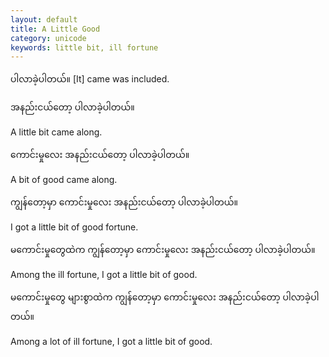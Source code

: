 ```yaml
---
layout: default
title: A Little Good
category: unicode
keywords: little bit, ill fortune
---
```


<p><span class='mm3'>ပါလာခဲ့ပါတယ်။</span> [It] came was included.</p>
<p class="hide-trigger"><span class='mm3'>အနည်းငယ်တော့ ပါလာခဲ့ပါတယ်။</span></p>
<p class='hide-this'>A little bit came along.</p>

<p class="hide-trigger"><span class='mm3'>ကောင်းမှုလေး အနည်းငယ်တော့ ပါလာခဲ့ပါတယ်။</span></p>
<p class='hide-this'>A bit of good came along.</p>

<p class="hide-trigger"><span class='mm3'>ကျွန်တော့မှာ ကောင်းမှုလေး အနည်းငယ်တော့ ပါလာခဲ့ပါတယ်။</span></p>
<p class='hide-this'>I got a little bit of good fortune.</p>

<p class="hide-trigger"><span class='mm3'>မကောင်းမှုတွေထဲက ကျွန်တော့မှာ ကောင်းမှုလေး အနည်းငယ်တော့ ပါလာခဲ့ပါတယ်။</span></p>
<p class='hide-this'>Among the ill fortune, I got a little bit of good.</p>

<p><span class='mm3'>မကောင်းမှုတွေ များစွာထဲက ကျွန်တော့မှာ ကောင်းမှုလေး အနည်းငယ်တော့ ပါလာခဲ့ပါတယ်။</span></p>
<p class='hide-this'>Among a lot of ill fortune, I got a little bit of good.</p>
